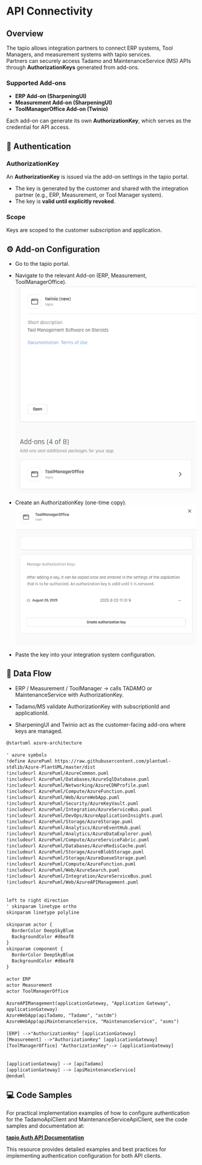 # API Connectivity

## Overview
The tapio allows integration partners to connect ERP systems, Tool Managers, and measurement systems with tapio services.  
Partners can securely access Tadamo and MaintenanceService (MS) APIs through **AuthorizationKeys** generated from add-ons.

### Supported Add-ons
- **ERP Add-on (SharpeningUI)**  
- **Measurement Add-on (SharpeningUI)**  
- **ToolManagerOffice Add-on (Twinio)**  

Each add-on can generate its own **AuthorizationKey**, which serves as the credential for API access.

## 🔑 Authentication

### AuthorizationKey

An **AuthorizationKey** is issued via the add-on settings in the tapio portal.  
- The key is generated by the customer and shared with the integration partner (e.g., ERP, Measurement, or Tool Manager system).
- The key is **valid until explicitly revoked**.

### Scope

Keys are scoped to the customer subscription and application.

## ⚙️ Add-on Configuration

- Go to the tapio portal.

- Navigate to the relevant Add-on (ERP, Measurement, ToolManagerOffice).
![Choose Add-on](./assets/choose-addon.png)

- Create an AuthorizationKey (one-time copy).
![Create key](./assets/create-key.png)

- Paste the key into your integration system configuration.


## 🔄 Data Flow

- ERP / Measurement / ToolManager → calls TADAMO or MaintenanceService with AuthorizationKey.

- Tadamo/MS validate AuthorizationKey with subscriptionId and applicationId.

- SharpeningUI and Twinio act as the customer-facing add-ons where keys are managed.

```plantuml
@startuml azure-architecture

' azure symbols
!define AzurePuml https://raw.githubusercontent.com/plantuml-stdlib/Azure-PlantUML/master/dist
!includeurl AzurePuml/AzureCommon.puml
!includeurl AzurePuml/Databases/AzureSqlDatabase.puml
!includeurl AzurePuml/Networking/AzureCDNProfile.puml
!includeurl AzurePuml/Compute/AzureFunction.puml
!includeurl AzurePuml/Web/AzureWebApp.puml
!includeurl AzurePuml/Security/AzureKeyVault.puml
!includeurl AzurePuml/Integration/AzureServiceBus.puml
!includeurl AzurePuml/DevOps/AzureApplicationInsights.puml
!includeurl AzurePuml/Storage/AzureStorage.puml
!includeurl AzurePuml/Analytics/AzureEventHub.puml
!includeurl AzurePuml/Analytics/AzureDataExplorer.puml
!includeurl AzurePuml/Compute/AzureServiceFabric.puml
!includeurl AzurePuml/Databases/AzureRedisCache.puml
!includeurl AzurePuml/Storage/AzureBlobStorage.puml
!includeurl AzurePuml/Storage/AzureQueueStorage.puml
!includeurl AzurePuml/Compute/AzureFunction.puml
!includeurl AzurePuml/Web/AzureSearch.puml
!includeurl AzurePuml/Integration/AzureServiceBus.puml
!includeurl AzurePuml/Web/AzureAPIManagement.puml


left to right direction
' skinparam linetype ortho
skinparam linetype polyline

skinparam actor {
  BorderColor DeepSkyBlue
  BackgroundColor #d6eaf8
}
skinparam component {
  BorderColor DeepSkyBlue
  BackgroundColor #d6eaf8
}

actor ERP
actor Measurement
actor ToolManagerOffice

AzureAPIManagement(applicationGateway, "Application Gateway", applicationGateway)
AzureWebApp(apiTadamo, "Tadamo", "astdm")
AzureWebApp(apiMaintenanceService, "MaintenanceService", "asms")

[ERP] -->"AuthorizationKey" [applicationGateway]
[Measurement] -->"AuthorizationKey" [applicationGateway]
[ToolManagerOffice] "AuthorizationKey"--> [applicationGateway]


[applicationGateway] --> [apiTadamo]
[applicationGateway] --> [apiMaintenanceService]
@enduml
```
## 💻 Code Samples

For practical implementation examples of how to configure authentication for the TadamoApiClient and MaintenanceServiceApiClient, see the code samples and documentation at:

**[tapio Auth API Documentation](https://tapioone.github.io/tapio-auth-api/)**

This resource provides detailed examples and best practices for implementing authentication configuration for both API clients.